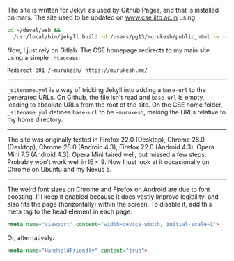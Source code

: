 The site is written for Jekyll as used by Github Pages, and that is installed
on mars. The site used to be updated on www.cse.iitb.ac.in using:

```sh 
cd ~/devel/web && 
  /usr/local/bin/jekyll build -d /users/pg13/murukesh/public_html -w --config _config.yml,_sitename.yml
```

Now, I just rely on Gitlab. The CSE homepage redirects to my main site using a
simple `.htaccess`:

    Redirect 301 /~murukesh/ https://murukesh.me/

---

`_sitename.yml` is a way of tricking Jekyll into adding a `base-url` to
the generated URLs.  On Github, the file isn't read and `base-url` is
empty, leading to absolute URLs from the root of the site. On the CSE
home folder, `_sitename.yml` defines `base-url` to be `~murukesh`,
making the URLs relative to my home directory.

----

The site was originally tested in Firefox 22.0 (Desktop), Chrome 28.0
(Desktop), Chrome 28.0 (Android 4.3), Firefox 22.0 (Android 4.3), Opera
Mini 7.5 (Android 4.3). Opera Mini faired well, but missed a few steps.
Probably won't work well in IE < 9. Now I just look at it occasionally on
Chrome on Ubuntu and my Nexus 5.

---

The weird font sizes on Chrome and Firefox on Android are due to font
boosting. I'll keep it enabled because it does vastly improve
legibility, and also fits the page (horizontally) within the screen.  To
disable it, add this meta tag to the head element in each page:

```html
<meta name="viewport" content="width=device-width, initial-scale=1">
```

Or, alternatively:

```html
<meta name="HandheldFriendly" content="true">
```
